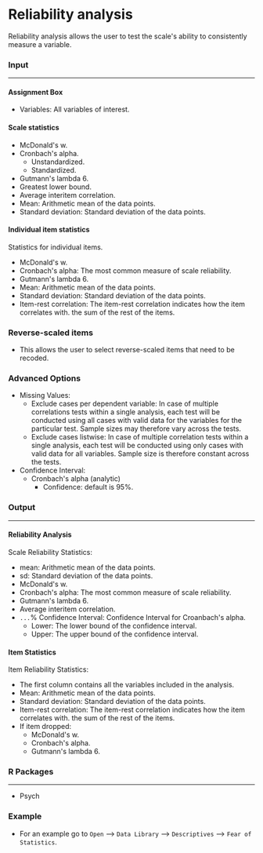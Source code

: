 Reliability analysis
===

Reliability analysis allows the user to test the scale's ability to consistently measure a variable.

### Input
---

#### Assignment Box
- Variables: All variables of interest.

#### Scale statistics
- McDonald's w.
- Cronbach's alpha.
  - Unstandardized.
  - Standardized.
- Gutmann's lambda 6.
- Greatest lower bound.
- Average interitem correlation.
- Mean: Arithmetic mean of the data points.
- Standard deviation: Standard deviation of the data points.

#### Individual item statistics
Statistics for individual items.
- McDonald's w.
- Cronbach's alpha: The most common measure of scale reliability.
- Gutmann's lambda 6.
- Mean: Arithmetic mean of the data points.
- Standard deviation: Standard deviation of the data points.
- Item-rest correlation: The item-rest correlation indicates how the item correlates with. the sum of the rest of the items.

### Reverse-scaled items
- This allows the user to select reverse-scaled items that need to be recoded.

### Advanced Options
- Missing Values:
  - Exclude cases per dependent variable: In case of multiple correlations tests within a single analysis, each test will be conducted using all cases with valid data for the variables for the particular test.
 Sample sizes may therefore vary across the tests.
  - Exclude cases listwise: In case of multiple correlation tests within a single analysis, each test will be conducted using only cases with valid data for all variables. Sample size is therefore constant across the tests.
- Confidence Interval: 
  - Cronbach's alpha  (analytic)
    - Confidence: default is 95%.

### Output 
--- 
#### Reliability Analysis 
Scale Reliability Statistics: 
- mean: Arithmetic mean of the data points.
- sd: Standard deviation of the data points. 
- McDonald's w. 
- Cronbach's alpha: The most common measure of scale reliability. 
- Gutmann's lambda 6. 
- Average interitem correlation. 
- `...`% Confidence Interval: Confidence Interval for Croanbach's alpha. 
  - Lower: The lower bound of the confidence interval. 
  - Upper: The upper bound of the confidence interval. 

#### Item Statistics 
Item Reliability Statistics: 
- The first column contains all the variables included in the analysis. 
- Mean: Arithmetic mean of the data points.
- Standard deviation: Standard deviation of the data points.
- Item-rest correlation: The item-rest correlation indicates how the item correlates with. the sum of the rest of the items.
- If item dropped: 
  - McDonald's w.
  - Cronbach's alpha. 
  - Gutmann's lambda 6. 

### R Packages
---
- Psych

### Example 
- For an example go to `Open` --> `Data Library` --> `Descriptives` --> `Fear of Statistics`. 
